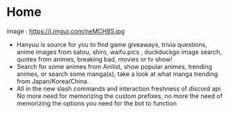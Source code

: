 # Home
image : https://i.imgur.com/neMCH85.jpg
  - Hanyuu is source for you to find game giveaways, trivia questions, anime images from satou, shiro, waifu.pics , duckduckgo image search, quotes from animes, breaking bad, movies or tv show!
  - Search for some animes from Anilist, show popular animes, trending animes, or search some manga(s), take a look at what manga trending from Japan/Korea/China.
  - All in the new slash commands and interaction freshness of discord api. No more need for memorizing the custom prefixes, no more the need of memorizing the options you need for the bot to function
